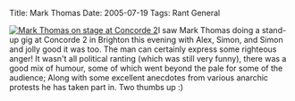 Title: Mark Thomas
Date: 2005-07-19
Tags: Rant General

[![Mark Thomas on stage at Concorde 2](http://gallery.tenshu.net/albums/userpics/10001/thumb_dsc00038.jpg)](http://gallery.tenshu.net/displayimage.php?album=4&pos=2)I saw Mark Thomas doing a stand-up gig at Concorde 2 in Brighton this evening with Alex, Simon, and Simon and jolly good it was too. The man can certainly express some righteous anger!
It wasn't all political ranting (which was still very funny), there was a good mix of humour, some of which went beyond the pale for some of the audience; Along with some excellent anecdotes from various anarchic protests he has taken part in.
Two thumbs up :)
